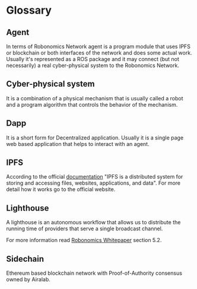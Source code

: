 # Glossary

## Agent

In terms of Robonomics Network agent is a program module that uses IPFS or blockchain or both interfaces of the network and does some actual work.
Usually it's represented as a ROS package and it may connect (but not necessarily) a real cyber-physical system to the Robonomics Network.

## Cyber-physical system

It is a combination of a physical mechanism that is usually called a robot and a program algorithm that controls the behavior of the mechanism.

## Dapp

It is a short form for Decentralized application. Usually it is a single page web based application that helps to interact with an agent.

## IPFS

According to the official [documentation](https://docs.ipfs.io/introduction/) "IPFS is a distributed system for storing and accessing files, websites, applications, and data".
For more detail how it works go to the official website.

## Lighthouse

A lighthouse is an autonomous workflow that allows us to distribute the running time of providers that serve a single broadcast channel.

For more information read [Robonomics Whitepaper](https://static.robonomics.network/docs/whitepaper/Robonomics-whitepaper-en.pdf) section 5.2.

## Sidechain

Ethereum based blockchain network with Proof-of-Authority consensus owned by Airalab.

